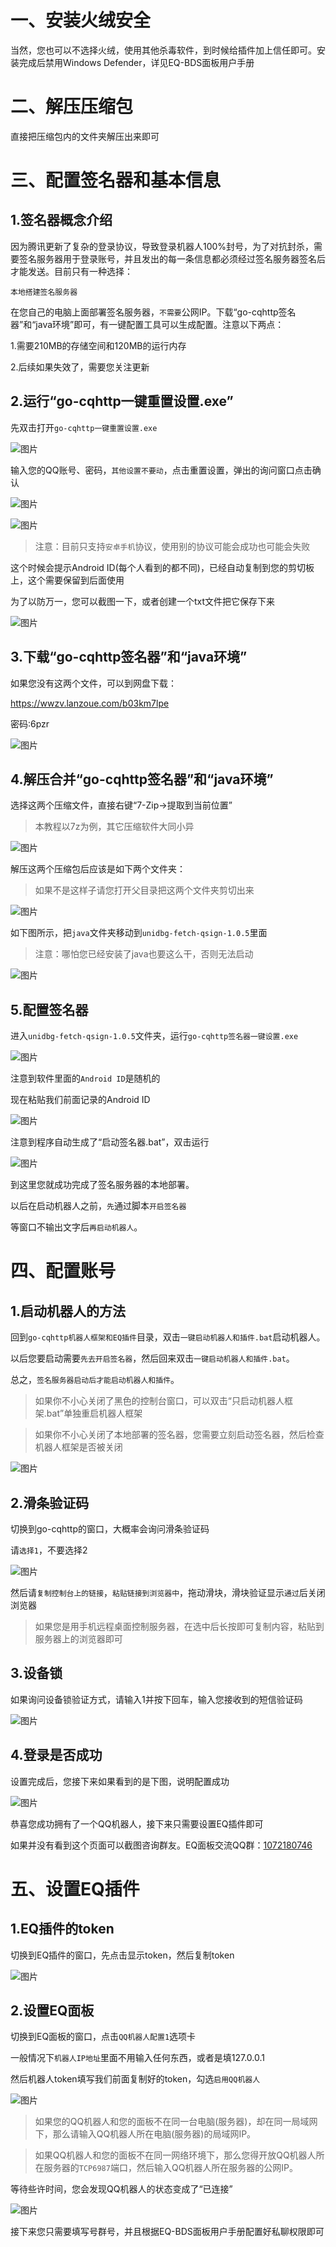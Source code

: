 # 一、安装火绒安全

当然，您也可以不选择火绒，使用其他杀毒软件，到时候给插件加上信任即可。安装完成后禁用Windows Defender，详见EQ-BDS面板用户手册

# 二、解压压缩包

直接把压缩包内的文件夹解压出来即可

# 三、配置签名器和基本信息

## 1.签名器概念介绍

因为腾讯更新了复杂的登录协议，导致登录机器人100%封号，为了对抗封杀，需要签名服务器用于登录账号，并且发出的每一条信息都必须经过签名服务器签名后才能发送。目前只有一种选择：

``本地搭建签名服务器``

在您自己的电脑上面部署签名服务器，``不需要``公网IP。下载“go-cqhttp签名器”和“java环境”即可，有一键配置工具可以生成配置。注意以下两点：

1.需要210MB的存储空间和120MB的运行内存

2.后续如果失效了，需要您关注更新

## 2.运行“go-cqhttp一键重置设置.exe”

先双击打开``go-cqhttp一键重置设置.exe``

![图片](https://img2023.cnblogs.com/blog/3071431/202307/3071431-20230717150657783-1457802490.png)

输入您的QQ账号、密码，``其他设置不要动``，点击重置设置，弹出的询问窗口点击确认

![图片](https://img2023.cnblogs.com/blog/3071431/202307/3071431-20230717150658128-1779060493.png)

![图片](https://img2023.cnblogs.com/blog/3071431/202307/3071431-20230717150657714-259150600.png)

> 注意：目前只支持``安卓手机``协议，使用别的协议可能会成功也可能会失败

这个时候会提示Android ID(每个人看到的都不同)，已经自动复制到您的剪切板上，这个需要保留到后面使用

为了以防万一，您可以截图一下，或者创建一个txt文件把它保存下来

![图片](https://img2023.cnblogs.com/blog/3071431/202307/3071431-20230717150657458-324475026.png)

## 3.下载“go-cqhttp签名器”和“java环境”

如果您没有这两个文件，可以到网盘下载：

https://wwzv.lanzoue.com/b03km7lpe

密码:6pzr

![图片](https://img2023.cnblogs.com/blog/3071431/202307/3071431-20230717150658226-613208886.png)

## 4.解压合并“go-cqhttp签名器”和“java环境”

选择这两个压缩文件，直接右键“7-Zip->提取到当前位置”

> 本教程以7z为例，其它压缩软件大同小异

![图片](https://img2023.cnblogs.com/blog/3071431/202307/3071431-20230717150657979-1264390065.png)

解压这两个压缩包后应该是如下两个文件夹：

> 如果不是这样子请您打开父目录把这两个文件夹剪切出来

![图片](https://img2023.cnblogs.com/blog/3071431/202307/3071431-20230717150658650-1834851254.png)

如下图所示，把``java``文件夹移动到``unidbg-fetch-qsign-1.0.5``里面

> 注意：哪怕您已经安装了java也要这么干，否则无法启动

![图片](https://img2023.cnblogs.com/blog/3071431/202307/3071431-20230717150658374-928648398.png)

## 5.配置签名器

进入``unidbg-fetch-qsign-1.0.5``文件夹，运行``go-cqhttp签名器一键设置.exe``

![图片](https://img2023.cnblogs.com/blog/3071431/202307/3071431-20230717150658313-1470108108.png)

注意到软件里面的``Android ID``是随机的

现在粘贴我们前面记录的Android ID

![图片](https://img2023.cnblogs.com/blog/3071431/202307/3071431-20230717150658593-828827960.png)

注意到程序自动生成了“启动签名器.bat”，双击运行

![图片](https://img2023.cnblogs.com/blog/3071431/202307/3071431-20230717150658970-429061104.png)

到这里您就成功完成了签名服务器的本地部署。

以后在启动机器人之前，``先``通过脚本``开启签名器``

等窗口不输出文字后``再启动机器人``。

# 四、配置账号

## 1.启动机器人的方法

回到``go-cqhttp机器人框架和EQ插件``目录，双击``一键启动机器人和插件.bat``启动机器人。

以后您要启动需要``先去开启签名器``，然后回来双击``一键启动机器人和插件.bat``。

总之，``签名服务器启动后才能启动机器人和插件``。

> 如果你不小心关闭了黑色的控制台窗口，可以双击“只启动机器人框架.bat”单独重启机器人框架

> 如果你不小心关闭了本地部署的签名器，您需要立刻启动签名器，然后检查机器人框架是否被关闭

![图片](https://img2023.cnblogs.com/blog/3071431/202307/3071431-20230717150657977-607237421.png)

## 2.滑条验证码

切换到go-cqhttp的窗口，大概率会询问滑条验证码

请``选择1``，不要选择2

![图片](https://img2023.cnblogs.com/blog/3071431/202307/3071431-20230717150659929-337006082.png)

然后请``复制控制台上的链接``，``粘贴链接到浏览器中``，拖动滑块，滑块验证显示``通过``后关闭浏览器

> 如果您是用手机远程桌面控制服务器，在选中后长按即可复制内容，粘贴到服务器上的浏览器即可

## 3.设备锁

如果询问设备锁验证方式，请输入1并按下回车，输入您接收到的短信验证码

![图片](https://img2023.cnblogs.com/blog/3071431/202307/3071431-20230717150658658-749182420.png)

## 4.登录是否成功

设置完成后，您接下来如果看到的是下图，说明配置成功

![图片](https://img2023.cnblogs.com/blog/3071431/202307/3071431-20230717150657931-71031674.png)

恭喜您成功拥有了一个QQ机器人，接下来只需要设置EQ插件即可

如果并没有看到这个页面可以截图咨询群友。EQ面板交流QQ群：[1072180746](https://jq.qq.com/?_wv=1027&k=aEsgpyKq)

# 五、设置EQ插件

## 1.EQ插件的token

切换到EQ插件的窗口，先点击显示token，然后复制token

![图片](https://img2023.cnblogs.com/blog/3071431/202307/3071431-20230717150659153-1656432216.png)

## 2.设置EQ面板

切换到EQ面板的窗口，点击``QQ机器人配置1``选项卡

一般情况下``机器人IP地址``里面不用输入任何东西，或者是填127.0.0.1

然后机器人token填写我们前面复制好的token，勾选``启用QQ机器人``

![图片](https://img2023.cnblogs.com/blog/3071431/202307/3071431-20230717150658758-1119038377.png)

> 如果您的QQ机器人和您的面板不在同一台电脑(服务器)，却在同一局域网下，那么请输入QQ机器人所在电脑(服务器)的局域网IP。

> 如果QQ机器人和您的面板不在同一网络环境下，那么您得开放QQ机器人所在服务器的``TCP6987``端口，然后输入QQ机器人所在服务器的公网IP。

等待些许时间，您会发现QQ机器人的状态变成了“已连接”

![图片](https://img2023.cnblogs.com/blog/3071431/202307/3071431-20230717150659101-2027795770.png)

接下来您只需要填写号群号，并且根据EQ-BDS面板用户手册配置好私聊权限即可